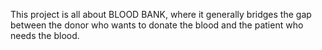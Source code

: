 This project is all about BLOOD BANK, where it generally bridges the gap between the donor who wants to donate the blood and the patient who needs the blood.
